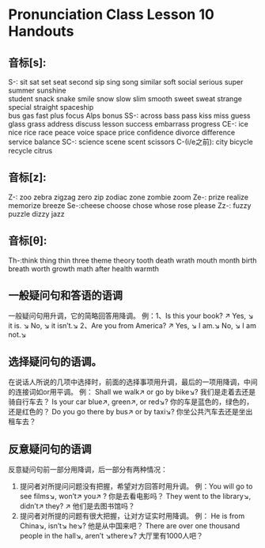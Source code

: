 # Pronunciation Class Lesson 10 Handouts

## 音标[s]:
 S-: sit sat set seat second sip sing song similar soft social serious super summer sunshine  
     student snack snake smile snow slow slim smooth sweet sweat strange special  straight  spaceship  
     bus gas fast plus focus Alps bonus 
SS-: across bass pass kiss miss guess glass grass address discuss lesson success embarrass progress 
CE-: ice nice rice race peace voice space price confidence divorce difference service balance 
SC-: science  scene  scent  scissors 
C-(i/e之前): city  bicycle  recycle  citrus 
## 音标[z]:
Z-: zoo zebra zigzag zero zip zodiac zone zombie zoom
Ze-: prize realize memorize breeze 
Se-:cheese choose chose whose rose please
Zz-: fuzzy puzzle dizzy jazz 
## 音标[θ]:
Th-:think thing thin three theme theory tooth death wrath mouth month birth breath worth growth math after health warmth

## 一般疑问句和答语的语调 
一般疑问句用升调，它的简略回答用降调。 
例：1、Is this your book? ↗          Yes, ↘ it is. ↘    No, ↘ it isn’t.↘
    2、Are you from America? ↗     Yes, ↘ I am.↘   No, ↘ I am not.↘

## 选择疑问句的语调。 
在说话人所说的几项中选择时，前面的选择事项用升调，最后的一项用降调，中间的连接词如or用平调。
例： 
Shall we walk↗ or go by bike↘? 我们是走着去还是骑自行车去？ 
Is your car blue↗, green↗, or red↘? 你的车是蓝色的，绿色的，还是红色的？
Do you go there by bus↗ or by taxi↘? 你坐公共汽车去还是坐出租车去？

## 反意疑问句的语调 
反意疑问句前一部分用降调，后一部分有两种情况： 
1. 提问者对所提问问题没有把握，希望对方回答时用升调。 
例：You will go to see films↘, won’t↗ you↗ ? 你是去看电影吗？ 
They went to the library↘, didn’t↗ they? ↗ 他们是去图书馆吗？ 
2. 提问者对所提的问题有很大把握，让对方证实时用降调。
例： He is from China↘, isn’t↘ he↘? 他是从中国来吧？ 
    There are over one thousand people in the hall↘, aren’t ↘there↘?
     大厅里有1000人吧？